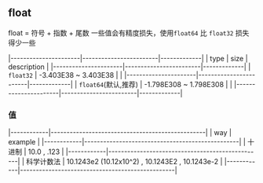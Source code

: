 ##  float
float = 符号 + 指数 + 尾数
一些值会有精度损失，使用`float64` 比 `float32` 损失得少一些

|----------------------|------------------------|-------------|
| type                 | size                   | description |
|----------------------|------------------------|-------------|
| `float32`            | -3.403E38 ~ 3.403E38   |             |
|----------------------|------------------------|-------------|
| `float64`(默认,推荐) | -1.798E308 ~ 1.798E308 |             |
|----------------------|------------------------|-------------|

###   值
|------------|-------------------------------------------------|
| way        | example                                         |
|------------|-------------------------------------------------|
| 十进制     | 10.0 , .123                                     |
|------------|-------------------------------------------------|
| 科学计数法 | 10.1243e2 (10.12x10^2) , 10.1243E2 , 10.1243e-2 |
|------------|-------------------------------------------------|

